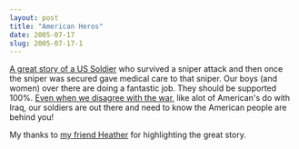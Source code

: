 ```yaml
---
layout: post
title: "American Heros"
date: 2005-07-17
slug: 2005-07-17-1
---
```


 [A great story of a US Soldier](http://www.armytimes.com/story.php?f=1-292925-976420.php)  who survived a sniper attack and then once the sniper was secured gave medical care to that sniper.  Our boys (and women) over there are doing a fantastic job.  They should be supported 100%.
 [Even when we disagree with the war,](http://www.commondreams.org/views04/1214-31.htm)  like alot of American&apos;s do with Iraq, our soldiers are out there and need to know the American people are behind you!

My thanks to  [my friend Heather](http://hstankowski.blogspot.com/)  for highlighting the great story.
